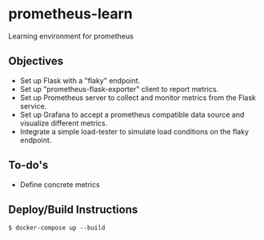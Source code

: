# prometheus-learn
Learning environment for prometheus

## Objectives
- Set up Flask with a "flaky" endpoint.
- Set up "prometheus-flask-exporter" client to report metrics.
- Set up Prometheus server to collect and monitor metrics from the Flask service.
- Set up Grafana to accept a prometheus compatible data source and visualize different metrics.
- Integrate a simple load-tester to simulate load conditions on the flaky endpoint.

## To-do's
- Define concrete metrics

## Deploy/Build Instructions
```
$ docker-compose up --build
```

